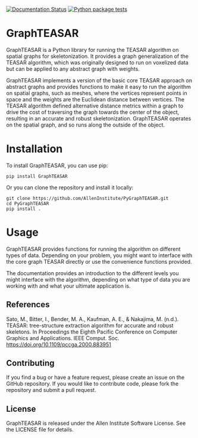 [![Documentation Status](https://readthedocs.org/projects/pygraphteasar/badge/?version=latest)](https://pygraphteasar.readthedocs.io/en/latest/?badge=latest)
[![Python package tests](https://github.com/AllenInstitute/PyGraphTEASAR/actions/workflows/test_on_push_and_pr.yml/badge.svg)](https://github.com/AllenInstitute/PyGraphTEASAR/actions/workflows/test_on_push_and_pr.yml)


# GraphTEASAR

GraphTEASAR is a Python library for running the TEASAR algorithm on spatial graphs for skeletonization. It provides a graph generalization of the TEASAR algorithm, which was originally designed to run on voxelized data but can be applied to any abstract graph with weights.

GraphTEASAR implements a version of the basic core TEASAR approach on abstract graphs and provides functions to make it easy to run the algorithm on spatial graphs, such as meshes, where the vertices represent points in space and the weights are the Euclidean distance between vertices. The TEASAR algorithm defined alternative distance metrics within a graph to drive the cost of traversing the graph towards the center of the object, resulting in an accurate and robust skeletonization. GraphTEASAR operates on the spatial graph, and so runs along the outside of the object.

# Installation
To install GraphTEASAR, you can use pip:

    pip install GraphTEASAR

Or you can clone the repository and install it locally:

    git clone https://github.com/AllenInstitute/PyGraphTEASAR.git
    cd PyGraphTEASAR
    pip install .

# Usage
GraphTEASAR provides functions for running the algorithm on different types of data. Depending on your problem, you might want to interface with the core graph TEASAR directly or use the convenience functions provided.

The documentation provides an introduction to the different levels you might interface with the algorithm, depending on what type of data you are working with and what your ultimate application is.

## References
Sato, M., Bitter, I., Bender, M. A., Kaufman, A. E., & Nakajima, M. (n.d.). TEASAR: tree-structure extraction algorithm for accurate and robust skeletons. In Proceedings the Eighth Pacific Conference on Computer Graphics and Applications. IEEE Comput. Soc. https://doi.org/10.1109/pccga.2000.883951

## Contributing
If you find a bug or have a feature request, please create an issue on the GitHub repository. If you would like to contribute code, please fork the repository and submit a pull request.

## License
GraphTEASAR is released under the Allen Institute Software License. See the LICENSE file for details.